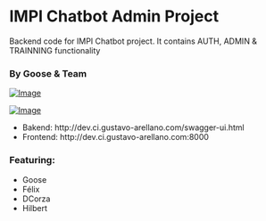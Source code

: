# IMPI Chatbot Admin Project
Backend code for IMPI Chatbot project. It contains AUTH, ADMIN & TRAINNING functionality

### By Goose & Team

[![Image](https://www.springboottutorial.com/images/Course-Spring-Framework-Master-Class---Beginner-to-Expert.png 
"IMPI Chatbot Bakend - All by Goose & Team")](http://dev.ci.gustavo-arellano.com/swagger-ui.html)

[![Image](https://www.springboottutorial.com/images/Course-Master-Microservices-with-Spring-Boot-and-Spring-Cloud.png 
"Master Microservices with Spring Boot and Spring Cloud")](http://dev.ci.gustavo-arellano.com:8000)

<ul>
<li>Bakend: http://dev.ci.gustavo-arellano.com/swagger-ui.html</li>
<li>Frontend: http://dev.ci.gustavo-arellano.com:8000</li>
</ul>


### Featuring:

* Goose
* Félix
* DCorza
* Hilbert

